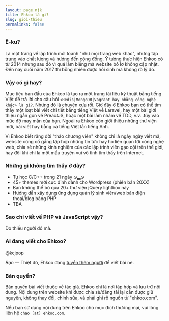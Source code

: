 ```yaml
---
layout: page.njk
title: Ehkoo là gì?
slug: gioi-thieu
permalinks: false
---
```

### Ê-ku?

Là một trang về lập trình mới toanh "như mọi trang web khác", nhưng tập trung vào chất lượng và hướng đến cộng đồng. Ý tưởng thực hiện Ehkoo có từ 2014 nhưng sau đó vì quá làm biếng mà website bỏ lơ không cập nhật. Đến nay cuối năm 2017 thì bỗng nhiên được hồi sinh mà không rõ lý do.

### Vậy có gì hay?

Mục tiêu ban đầu của Ehkoo là tạo ra một trang tài liệu kỹ thuật bằng tiếng Việt để trả lời cho câu hỏi `<Redis|MongoDB|Vagrant hay những công nghệ khác> là gì?`. Nhưng đó là chuyện xưa rồi. Giờ đây ở Ehkoo bạn có thể tìm thấy một loạt bài viết chi tiết bằng tiếng Việt về Laravel, hay  một bài giới thiệu ngắn gọn về PreactJS, hoặc một bài lảm nhảm về TDD, v.v...tùy vào mức độ may mắn của bạn. Ngoài ra Ehkoo còn giới thiệu những thư viện mới, bài viết hay bằng cả tiếng Việt lẫn tiếng Anh.

Vì Ehkoo biết rằng đời "thảo chương viên" không chỉ là ngày ngày viết mã, website cũng cố gắng tập hợp những tin tức hay ho liên quan tới công nghệ web, chia sẻ những kinh nghiệm của các lập trình viên gạo cội trên thế giới, hay đôi khi chỉ là một mẩu truyện vui vô tình tìm thấy trên Internet.

### Những gì không tìm thấy ở đây?

- Tự học C/C++ trong 21 ngày ⊙▂⊙
- 45+ themes mới cực đỉnh dành cho Wordpress (phiên bản 20XX)
- Bạn không thể bỏ qua 20+ thư viện jQuery lightbox này
- Hướng dẫn xây dựng ứng dụng quản lý sinh viên/web bán điện thoại/blog bằng PHP
- TBA

### Sao chỉ viết về PHP và JavaScript vậy?

Do thiếu người đó mà.

### Ai đang viết cho Ehkoo?

[@kcjpop](https://github.com/kcjpop)

_Bạn_ &mdash; Thiệt đó, Ehkoo đang [tuyển thêm người](/cong-tac) để viết bài nè.

### Bản quyền?
Bản quyền bài viết thuộc về tác giả. Ehkoo chỉ là nơi tập hợp và lưu trữ nội dung. Nội dung trên website khi được chia sẻ/đăng tải lại cần được giữ nguyên, không thay đổi, chỉnh sửa, và phải ghi rõ nguồn từ "ehkoo.com".

Nếu bạn sử dụng nội dung trên Ehkoo cho mục đích thương mại, vui lòng liên hệ `chao [at] ehkoo.com`.
